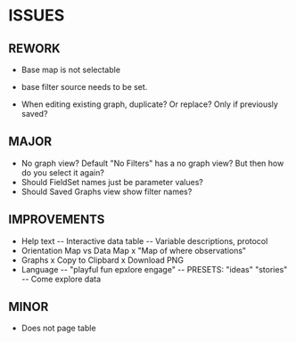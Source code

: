 # ISSUES


## REWORK
* Base map is not selectable
* base filter source needs to be set.

* When editing existing graph, duplicate?  Or replace?  Only if previously saved?


## MAJOR
* No graph view?  Default "No Filters" has a no graph view?  But then how do you select it again?
* Should FieldSet names just be parameter values?
* Should Saved Graphs view show filter names?


## IMPROVEMENTS
* Help text
    --  Interactive data table
    --  Variable descriptions, protocol
* Orientation Map vs Data Map
    x  "Map of where observations"
* Graphs
    x  Copy to Clipbard
    x  Download PNG
* Language
    --  "playful fun epxlore engage"
    --  PRESETS: "ideas" "stories"
    --  Come explore data

## MINOR
* Does not page table